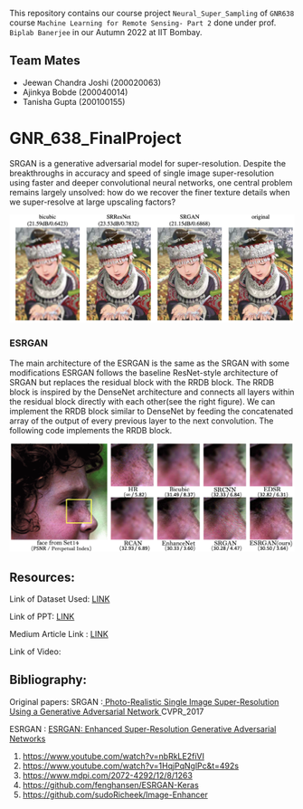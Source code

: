 This repository contains our course project `Neural_Super_Sampling` of `GNR638` course `Machine Learning for Remote Sensing- Part 2`  done under prof. `Biplab Banerjee` in our Autumn 2022 at IIT Bombay. 

## Team Mates

* Jeewan Chandra Joshi (200020063)
* Ajinkya Bobde (200040014)
* Tanisha Gupta (200100155)

# GNR_638_FinalProject
SRGAN is a generative adversarial model for super-resolution. Despite the breakthroughs in accuracy and speed of single image super-resolution using faster and deeper convolutional neural networks, one central problem remains largely unsolved: how do we recover the finer texture details when we super-resolve at large upscaling factors?

![](https://github.com/JEEWAN31/GNR_638_FinalProject/blob/main/Images/Screenshot%202022-11-24%20at%201.42.05%20PM.png)


### ESRGAN

The main architecture of the ESRGAN is the same as the SRGAN with some modifications  ESRGAN follows the baseline ResNet-style architecture of SRGAN but replaces the residual block with the RRDB block. The RRDB block is inspired by the DenseNet architecture and connects all layers within the residual block directly with each other(see the right figure). We can implement the RRDB block similar to DenseNet by feeding the concatenated array of the output of every previous layer to the next convolution. The following code implements the RRDB block.

![COmparing super resolutioni with all GAN models](https://github.com/JEEWAN31/GNR_638_FinalProject/blob/main/Images/Screenshot%202022-11-24%20at%201.43.22%20PM.png)

## Resources:

Link of Dataset Used: [LINK](https://drive.google.com/drive/folders/1o6Do6HiqyFx6BxUQVzsAGp7AJhwGMndf?usp=sharing)

Link of PPT: [LINK](https://docs.google.com/presentation/d/1exqaWnUl85NDd8ykS5atLwKjNKVvFJLb/edit?usp=sharing&ouid=113817239763706000380&rtpof=true&sd=true)

Medium Article Link : [LINK](https://medium.com/@jeewanjj02/esrgan-srgan-image-resolution-using-deep-learning-b013f27254a0)

Link of Video:

## Bibliography:

Original papers:
SRGAN :[ Photo-Realistic Single Image Super-Resolution Using a Generative Adversarial Network ](https://openaccess.thecvf.com/content_cvpr_2017/papers/Ledig_Photo-Realistic_Single_Image_CVPR_2017_paper.pdf) CVPR_2017

ESRGAN : [ESRGAN: Enhanced Super-Resolution Generative Adversarial Networks](https://openaccess.thecvf.com/content_ECCVW_2018/papers/11133/Wang_ESRGAN_Enhanced_Super-Resolution_Generative_Adversarial_Networks_ECCVW_2018_paper.pdf)


1. https://www.youtube.com/watch?v=nbRkLE2fiVI
2. https://www.youtube.com/watch?v=1HqjPqNglPc&t=492s
3. https://www.mdpi.com/2072-4292/12/8/1263
4. https://github.com/fenghansen/ESRGAN-Keras
5. https://github.com/sudoRicheek/Image-Enhancer


